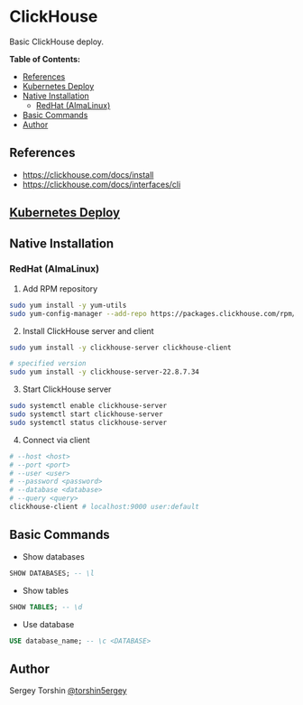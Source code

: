 # ClickHouse

Basic ClickHouse deploy.

**Table of Contents:**
- [References](#references)
- [Kubernetes Deploy](#kubernetes-deploy)
- [Native Installation](#native-installation)
  - [RedHat (AlmaLinux)](#redhat-almalinux)
- [Basic Commands](#basic-commands)
- [Author](#author)

## References

- https://clickhouse.com/docs/install
- https://clickhouse.com/docs/interfaces/cli

## [Kubernetes Deploy](/database/clickhouse/k8s/)

## Native Installation

### RedHat (AlmaLinux)

1. Add RPM repository
```bash
sudo yum install -y yum-utils
sudo yum-config-manager --add-repo https://packages.clickhouse.com/rpm/clickhouse.repo
```

2. Install ClickHouse server and client
```bash
sudo yum install -y clickhouse-server clickhouse-client

# specified version
sudo yum install -y clickhouse-server-22.8.7.34
```

3. Start ClickHouse server
```bash
sudo systemctl enable clickhouse-server
sudo systemctl start clickhouse-server
sudo systemctl status clickhouse-server
```

4. Connect via client
```bash
# --host <host>
# --port <port>
# --user <user>
# --password <password>
# --database <database>
# --query <query>
clickhouse-client # localhost:9000 user:default
```

## Basic Commands

- Show databases
```sql
SHOW DATABASES; -- \l
```
- Show tables
```sql
SHOW TABLES; -- \d
```
- Use database
```sql
USE database_name; -- \c <DATABASE>
```

## Author

Sergey Torshin [@torshin5ergey](https://github.com/torshin5ergey)
